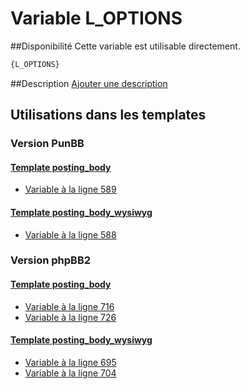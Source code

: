 # Variable L_OPTIONS

##Disponibilité
Cette variable est utilisable directement.

```html
{L_OPTIONS}
```

##Description
[Ajouter une description](https://fa-tvars.appspot.com/var/L_OPTIONS)

## Utilisations dans les templates

### Version PunBB

#### [Template posting_body](punbb/posting_body.md#readme)
* [Variable &agrave; la ligne 589](../punbb/posting_body.tpl#L589)

#### [Template posting_body_wysiwyg](punbb/posting_body_wysiwyg.md#readme)
* [Variable &agrave; la ligne 588](../punbb/posting_body_wysiwyg.tpl#L588)

### Version phpBB2

#### [Template posting_body](subsilver/posting_body.md#readme)
* [Variable &agrave; la ligne 716](../subsilver/posting_body.tpl#L716)
* [Variable &agrave; la ligne 726](../subsilver/posting_body.tpl#L726)

#### [Template posting_body_wysiwyg](subsilver/posting_body_wysiwyg.md#readme)
* [Variable &agrave; la ligne 695](../subsilver/posting_body_wysiwyg.tpl#L695)
* [Variable &agrave; la ligne 704](../subsilver/posting_body_wysiwyg.tpl#L704)